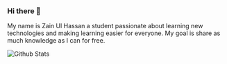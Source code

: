 ### Hi there 👋

My name is Zain Ul Hassan a student passionate about learning new technologies and making learning easier for everyone. My goal is share as much knowledge as I can for free.

![Github Stats](https://github-readme-stats.vercel.app/api?username=zainulhassan815)
